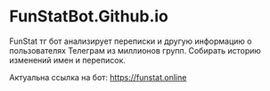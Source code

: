 # FunStatBot.Github.io
FunStat тг бот анализирует переписки и другую информацию о пользователях Телеграм из миллионов групп. Собирать историю изменений имен и переписок.

Актуальна ссылка на бот: https://funstat.online
